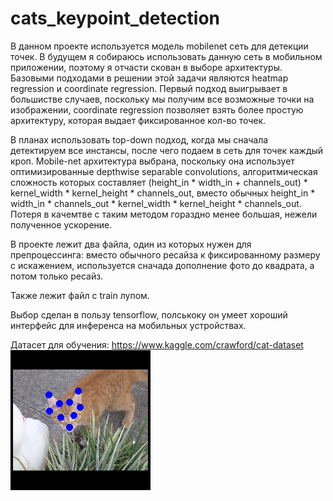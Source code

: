 # cats_keypoint_detection

В данном проекте используется модель mobilenet сеть для детекции точек. В будущем я собираюсь использовать данную сеть в мобильном приложении, поэтому я отчасти скован в выборе архитектуры. Базовыми подходами в решении этой задачи являются heatmap regression и coordinate regression. Первый подход выигрывает в большистве случаев, поскольку мы получим все возможные точки на изображении, coordinate regression позволяет взять более простую архитектуру, которая выдает фиксированное кол-во точек. 

В планах использовать top-down подход, когда мы сначала детектируем все инстансы, после чего подаем в сеть для точек каждый кроп. Mobile-net архитектура выбрана, поскольку она использует оптимизированные depthwise separable convolutions, алгоритмическая сложность которых составляет (height_in * width_in + channels_out) * kernel_width * kernel_height * channels_out, вместо обычных height_in * width_in * channels_out * kernel_width * kernel_height * channels_out. Потеря в качемтве с таким методом гораздно менее большая, нежели полученное ускорение.

В проекте лежит два файла, один из которых нужен для препроцессинга: вместо обычного ресайза к фиксированному размеру с искажением, используется сначада дополнение фото до квадрата, а потом только ресайз.

Также лежит файл с train лупом.

Выбор сделан в пользу tensorflow, полськоку он умеет хороший интерфейс для инференса на мобильных устройствах.

Датасет для обучения: https://www.kaggle.com/crawford/cat-dataset
![Screenshot](index.png)

